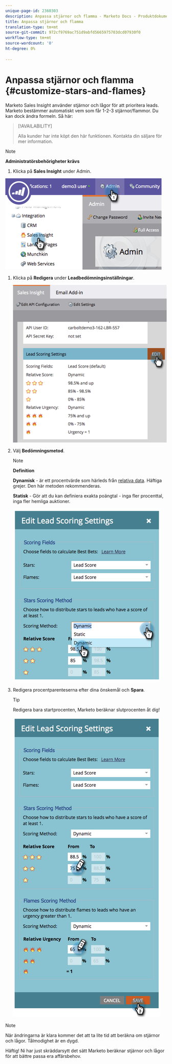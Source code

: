 ```yaml
---
unique-page-id: 2360303
description: Anpassa stjärnor och flamma - Marketo Docs - Produktdokumentation
title: Anpassa stjärnor och flamma
translation-type: tm+mt
source-git-commit: 972cf9769ac751d9abfd5665975703dcd07930f0
workflow-type: tm+mt
source-wordcount: '0'
ht-degree: 0%

---
```



# Anpassa stjärnor och flamma {#customize-stars-and-flames}

Marketo Sales Insight använder stjärnor och lågor för att prioritera leads. Marketo bestämmer automatiskt vem som får 1-2-3 stjärnor/flammor. Du kan dock ändra formeln. Så här:

>[!AVAILABILITY]
>
>Alla kunder har inte köpt den här funktionen. Kontakta din säljare för mer information.

>[!NOTE]
>
>**Administratörsbehörigheter krävs**

1. Klicka på **Sales Insight** under Admin.

![](assets/image2014-9-16-13-3a38-3a6.png)

1. Klicka på **Redigera** under **Leadbedömningsinställningar**.

   ![](assets/image2014-9-16-13-3a38-3a17.png)

1. Välj **Bedömningsmetod**.

   >[!NOTE]
   >
   >**Definition**
   >
   >**Dynamisk**  - är ett procentvärde som härleds från  [relativa data](/help/marketo/product-docs/marketo-sales-insight/msi-for-salesforce/features/stars-and-flames/priority-urgency-relative-score-and-best-bets.md). Häftiga grejer. Den här metoden rekommenderas.
   >
   >**Statisk**  - Gör att du kan definiera exakta poängtal - inga fler procenttal, inga fler hemliga auktioner.

   ![](assets/image2014-9-16-13-3a38-3a31.png)

1. Redigera procentparenteserna efter dina önskemål och **Spara**.

   >[!TIP]
   >
   >Redigera bara startprocenten, Marketo beräknar slutprocenten åt dig!

   ![](assets/image2014-9-16-13-3a38-3a49.png)

>[!NOTE]
>
>När ändringarna är klara kommer det att ta lite tid att beräkna om stjärnor och lågor. Tålmodighet är en dygd.

Häftig! Ni har just skräddarsytt det sätt Marketo beräknar stjärnor och lågor för att bättre passa era affärsbehov.

